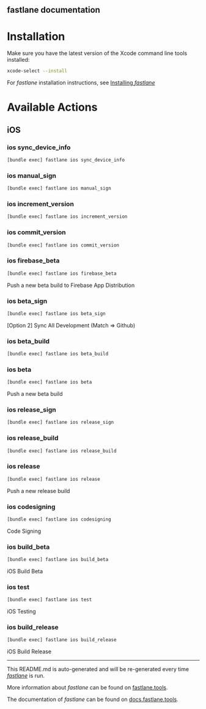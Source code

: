fastlane documentation
----

# Installation

Make sure you have the latest version of the Xcode command line tools installed:

```sh
xcode-select --install
```

For _fastlane_ installation instructions, see [Installing _fastlane_](https://docs.fastlane.tools/#installing-fastlane)

# Available Actions

## iOS

### ios sync_device_info

```sh
[bundle exec] fastlane ios sync_device_info
```



### ios manual_sign

```sh
[bundle exec] fastlane ios manual_sign
```



### ios increment_version

```sh
[bundle exec] fastlane ios increment_version
```



### ios commit_version

```sh
[bundle exec] fastlane ios commit_version
```



### ios firebase_beta

```sh
[bundle exec] fastlane ios firebase_beta
```

Push a new beta build to Firebase App Distribution

### ios beta_sign

```sh
[bundle exec] fastlane ios beta_sign
```

[Option 2] Sync All Development (Match => Github)

### ios beta_build

```sh
[bundle exec] fastlane ios beta_build
```



### ios beta

```sh
[bundle exec] fastlane ios beta
```

Push a new beta build

### ios release_sign

```sh
[bundle exec] fastlane ios release_sign
```



### ios release_build

```sh
[bundle exec] fastlane ios release_build
```



### ios release

```sh
[bundle exec] fastlane ios release
```

Push a new release build

### ios codesigning

```sh
[bundle exec] fastlane ios codesigning
```

Code Signing

### ios build_beta

```sh
[bundle exec] fastlane ios build_beta
```

iOS Build Beta

### ios test

```sh
[bundle exec] fastlane ios test
```

iOS Testing

### ios build_release

```sh
[bundle exec] fastlane ios build_release
```

iOS Build Release

----

This README.md is auto-generated and will be re-generated every time [_fastlane_](https://fastlane.tools) is run.

More information about _fastlane_ can be found on [fastlane.tools](https://fastlane.tools).

The documentation of _fastlane_ can be found on [docs.fastlane.tools](https://docs.fastlane.tools).
